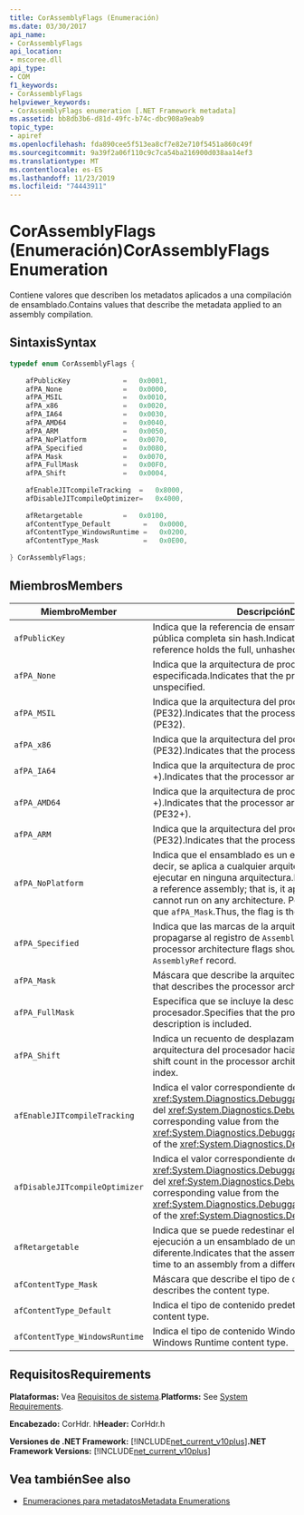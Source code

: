 ```yaml
---
title: CorAssemblyFlags (Enumeración)
ms.date: 03/30/2017
api_name:
- CorAssemblyFlags
api_location:
- mscoree.dll
api_type:
- COM
f1_keywords:
- CorAssemblyFlags
helpviewer_keywords:
- CorAssemblyFlags enumeration [.NET Framework metadata]
ms.assetid: bb8db3b6-d81d-49fc-b74c-dbc908a9eab9
topic_type:
- apiref
ms.openlocfilehash: fda890cee5f513ea8cf7e82e710f5451a860c49f
ms.sourcegitcommit: 9a39f2a06f110c9c7ca54ba216900d038aa14ef3
ms.translationtype: MT
ms.contentlocale: es-ES
ms.lasthandoff: 11/23/2019
ms.locfileid: "74443911"
---
```

# <a name="corassemblyflags-enumeration"></a><span data-ttu-id="cd74f-102">CorAssemblyFlags (Enumeración)</span><span class="sxs-lookup"><span data-stu-id="cd74f-102">CorAssemblyFlags Enumeration</span></span>
<span data-ttu-id="cd74f-103">Contiene valores que describen los metadatos aplicados a una compilación de ensamblado.</span><span class="sxs-lookup"><span data-stu-id="cd74f-103">Contains values that describe the metadata applied to an assembly compilation.</span></span>  
  
## <a name="syntax"></a><span data-ttu-id="cd74f-104">Sintaxis</span><span class="sxs-lookup"><span data-stu-id="cd74f-104">Syntax</span></span>  
  
```cpp  
typedef enum CorAssemblyFlags {  
  
    afPublicKey             =   0x0001,  
    afPA_None               =   0x0000,  
    afPA_MSIL               =   0x0010,  
    afPA_x86                =   0x0020,  
    afPA_IA64               =   0x0030,  
    afPA_AMD64              =   0x0040,  
    afPA_ARM                =   0x0050,  
    afPA_NoPlatform         =   0x0070,  
    afPA_Specified          =   0x0080,  
    afPA_Mask               =   0x0070,  
    afPA_FullMask           =   0x00F0,  
    afPA_Shift              =   0x0004,  
  
    afEnableJITcompileTracking  =   0x8000,  
    afDisableJITcompileOptimizer=   0x4000,  
  
    afRetargetable          =   0x0100,  
    afContentType_Default        =   0x0000,  
    afContentType_WindowsRuntime =   0x0200,  
    afContentType_Mask           =   0x0E00,  
  
} CorAssemblyFlags;  
```  
  
## <a name="members"></a><span data-ttu-id="cd74f-105">Miembros</span><span class="sxs-lookup"><span data-stu-id="cd74f-105">Members</span></span>  
  
|<span data-ttu-id="cd74f-106">Miembro</span><span class="sxs-lookup"><span data-stu-id="cd74f-106">Member</span></span>|<span data-ttu-id="cd74f-107">Descripción</span><span class="sxs-lookup"><span data-stu-id="cd74f-107">Description</span></span>|  
|------------|-----------------|  
|`afPublicKey`|<span data-ttu-id="cd74f-108">Indica que la referencia de ensamblado contiene la clave pública completa sin hash.</span><span class="sxs-lookup"><span data-stu-id="cd74f-108">Indicates that the assembly reference holds the full, unhashed public key.</span></span>|  
|`afPA_None`|<span data-ttu-id="cd74f-109">Indica que la arquitectura de procesador no está especificada.</span><span class="sxs-lookup"><span data-stu-id="cd74f-109">Indicates that the processor architecture is unspecified.</span></span>|  
|`afPA_MSIL`|<span data-ttu-id="cd74f-110">Indica que la arquitectura del procesador es neutra (PE32).</span><span class="sxs-lookup"><span data-stu-id="cd74f-110">Indicates that the processor architecture is neutral (PE32).</span></span>|  
|`afPA_x86`|<span data-ttu-id="cd74f-111">Indica que la arquitectura del procesador es x86 (PE32).</span><span class="sxs-lookup"><span data-stu-id="cd74f-111">Indicates that the processor architecture is x86 (PE32).</span></span>|  
|`afPA_IA64`|<span data-ttu-id="cd74f-112">Indica que la arquitectura de procesador es Itanium (PE32 +).</span><span class="sxs-lookup"><span data-stu-id="cd74f-112">Indicates that the processor architecture is Itanium (PE32+).</span></span>|  
|`afPA_AMD64`|<span data-ttu-id="cd74f-113">Indica que la arquitectura de procesador es AMD x64 (PE32 +).</span><span class="sxs-lookup"><span data-stu-id="cd74f-113">Indicates that the processor architecture is AMD X64 (PE32+).</span></span>|  
|`afPA_ARM`|<span data-ttu-id="cd74f-114">Indica que la arquitectura del procesador es ARM (PE32).</span><span class="sxs-lookup"><span data-stu-id="cd74f-114">Indicates that the processor architecture is ARM (PE32).</span></span>|  
|`afPA_NoPlatform`|<span data-ttu-id="cd74f-115">Indica que el ensamblado es un ensamblado de referencia; es decir, se aplica a cualquier arquitectura, pero no se puede ejecutar en ninguna arquitectura.</span><span class="sxs-lookup"><span data-stu-id="cd74f-115">Indicates that the assembly is a reference assembly; that is, it applies to any architecture but cannot run on any architecture.</span></span> <span data-ttu-id="cd74f-116">Por lo tanto, la marca es igual que `afPA_Mask`.</span><span class="sxs-lookup"><span data-stu-id="cd74f-116">Thus, the flag is the same as `afPA_Mask`.</span></span>|  
|`afPA_Specified`|<span data-ttu-id="cd74f-117">Indica que las marcas de la arquitectura del procesador deben propagarse al registro de `AssemblyRef`.</span><span class="sxs-lookup"><span data-stu-id="cd74f-117">Indicates that the processor architecture flags should be propagated to the `AssemblyRef` record.</span></span>|  
|`afPA_Mask`|<span data-ttu-id="cd74f-118">Máscara que describe la arquitectura del procesador.</span><span class="sxs-lookup"><span data-stu-id="cd74f-118">A mask that describes the processor architecture.</span></span>|  
|`afPA_FullMask`|<span data-ttu-id="cd74f-119">Especifica que se incluye la descripción de la arquitectura del procesador.</span><span class="sxs-lookup"><span data-stu-id="cd74f-119">Specifies that the processor architecture description is included.</span></span>|  
|`afPA_Shift`|<span data-ttu-id="cd74f-120">Indica un recuento de desplazamiento en las marcas de la arquitectura del procesador hacia y desde el índice.</span><span class="sxs-lookup"><span data-stu-id="cd74f-120">Indicates a shift count in the processor architecture flags to and from the index.</span></span>|  
|`afEnableJITcompileTracking`|<span data-ttu-id="cd74f-121">Indica el valor correspondiente del <xref:System.Diagnostics.DebuggableAttribute.DebuggingModes> del <xref:System.Diagnostics.DebuggableAttribute>.</span><span class="sxs-lookup"><span data-stu-id="cd74f-121">Indicates the corresponding value from the <xref:System.Diagnostics.DebuggableAttribute.DebuggingModes> of the <xref:System.Diagnostics.DebuggableAttribute>.</span></span>|  
|`afDisableJITcompileOptimizer`|<span data-ttu-id="cd74f-122">Indica el valor correspondiente del <xref:System.Diagnostics.DebuggableAttribute.DebuggingModes> del <xref:System.Diagnostics.DebuggableAttribute>.</span><span class="sxs-lookup"><span data-stu-id="cd74f-122">Indicates the corresponding value from the <xref:System.Diagnostics.DebuggableAttribute.DebuggingModes> of the <xref:System.Diagnostics.DebuggableAttribute>.</span></span>|  
|`afRetargetable`|<span data-ttu-id="cd74f-123">Indica que se puede redestinar el ensamblado en tiempo de ejecución a un ensamblado de un publicador diferente.</span><span class="sxs-lookup"><span data-stu-id="cd74f-123">Indicates that the assembly can be retargeted at run time to an assembly from a different publisher.</span></span>|  
|`afContentType_Mask`|<span data-ttu-id="cd74f-124">Máscara que describe el tipo de contenido.</span><span class="sxs-lookup"><span data-stu-id="cd74f-124">A mask that describes the content type.</span></span>|  
|`afContentType_Default`|<span data-ttu-id="cd74f-125">Indica el tipo de contenido predeterminado.</span><span class="sxs-lookup"><span data-stu-id="cd74f-125">Indicates the default content type.</span></span>|  
|`afContentType_WindowsRuntime`|<span data-ttu-id="cd74f-126">Indica el tipo de contenido Windows Runtime.</span><span class="sxs-lookup"><span data-stu-id="cd74f-126">Indicates the Windows Runtime content type.</span></span>|  
  
## <a name="requirements"></a><span data-ttu-id="cd74f-127">Requisitos</span><span class="sxs-lookup"><span data-stu-id="cd74f-127">Requirements</span></span>  
 <span data-ttu-id="cd74f-128">**Plataformas:** Vea [Requisitos de sistema](../../../../docs/framework/get-started/system-requirements.md).</span><span class="sxs-lookup"><span data-stu-id="cd74f-128">**Platforms:** See [System Requirements](../../../../docs/framework/get-started/system-requirements.md).</span></span>  
  
 <span data-ttu-id="cd74f-129">**Encabezado:** CorHdr. h</span><span class="sxs-lookup"><span data-stu-id="cd74f-129">**Header:** CorHdr.h</span></span>  
  
 <span data-ttu-id="cd74f-130">**Versiones de .NET Framework:** [!INCLUDE[net_current_v10plus](../../../../includes/net-current-v10plus-md.md)]</span><span class="sxs-lookup"><span data-stu-id="cd74f-130">**.NET Framework Versions:** [!INCLUDE[net_current_v10plus](../../../../includes/net-current-v10plus-md.md)]</span></span>  
  
## <a name="see-also"></a><span data-ttu-id="cd74f-131">Vea también</span><span class="sxs-lookup"><span data-stu-id="cd74f-131">See also</span></span>

- [<span data-ttu-id="cd74f-132">Enumeraciones para metadatos</span><span class="sxs-lookup"><span data-stu-id="cd74f-132">Metadata Enumerations</span></span>](../../../../docs/framework/unmanaged-api/metadata/metadata-enumerations.md)
